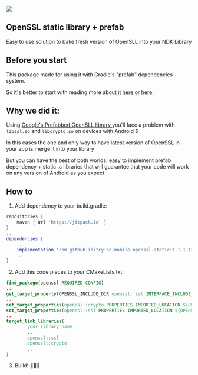 [![](https://jitpack.io/v/ibitcy/eo-mobile-openssl-static.svg)](https://jitpack.io/#ibitcy/eo-mobile-openssl-static)

## OpenSSL static library + prefab

Easy to use solution to bake fresh version of OpenSLL into your NDK Library

## Before you start

This package made for using it with Gradle's "prefab" dependencies system.

So it's better to start with reading more about it [here](https://developer.android.com/studio/build/dependencies?buildsystem=cmake#native-dependencies-with-agp) or [here](https://github.com/android/ndk-samples/tree/main/prefab).

## Why we did it:

Using [Google's Prefabbed OpenSLL library ](https://mvnrepository.com/artifact/com.android.ndk.thirdparty/openssl) you'll face a problem with `libssl.so` and `libcrypto.so` on devices with Android 5

In this cases the one and only way to have latest version of OpenSSL in your app is merge it into your library

But you can have the best of both worlds: easy to implement prefab dependency + static .a libraries that will guarantee that your code will work on any version of Android as you expect

## How to

1. Add dependency to your build.gradle:
```gradle
repositories {
    maven { url 'https://jitpack.io' }
}
..
dependencies {
    ..
    implementation 'com.github.ibitcy:eo-mobile-openssl-static:1.1.1.12'
    ..
}
```
2. Add this code pieces to your CMakeLists.txt:
```cmake
find_package(openssl REQUIRED CONFIG)
..
get_target_property(OPENSSL_INCLUDE_DIR openssl::ssl INTERFACE_INCLUDE_DIRECTORIES)
..
set_target_properties(openssl::crypto PROPERTIES IMPORTED_LOCATION ${OPENSSL_INCLUDE_DIR}/../../../../jni/include/lib/${CMAKE_ANDROID_ARCH_ABI}/libcrypto.a)
set_target_properties(openssl::ssl PROPERTIES IMPORTED_LOCATION ${OPENSSL_INCLUDE_DIR}/../../../../jni/include/lib/${CMAKE_ANDROID_ARCH_ABI}/libssl.a)
..
target_link_libraries(
        your_library_name
        ..
        openssl::ssl
        openssl::crypto
        ..
)
```
3. Build! 🎉🎉🎉
